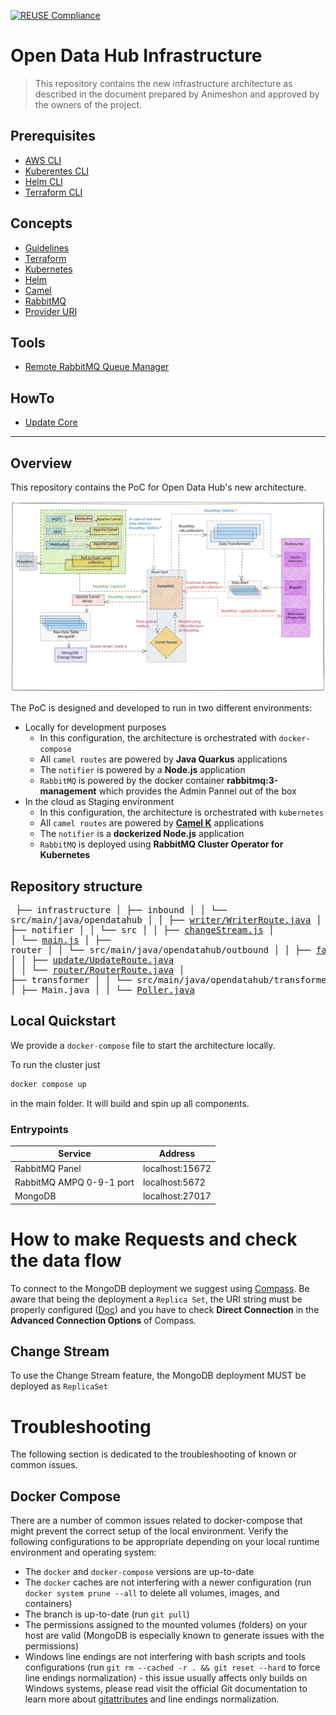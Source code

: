 <!--
SPDX-FileCopyrightText: NOI Techpark <digital@noi.bz.it>

SPDX-License-Identifier: CC0-1.0
-->

[![REUSE Compliance](https://github.com/noi-techpark/infrastructure-v2/actions/workflows/reuse.yml/badge.svg)](https://github.com/noi-techpark/opendatahub-docs/wiki/REUSE#badges)

# Open Data Hub Infrastructure

> This repository contains the new infrastructure architecture as described in the document prepared by Animeshon and approved by the owners of the project.

## Prerequisites

- [AWS CLI](https://docs.aws.amazon.com/cli/latest/userguide/getting-started-install.html)
- [Kuberentes CLI](https://kubernetes.io/docs/tasks/tools/)
- [Helm CLI](https://helm.sh/docs/intro/install/)
- [Terraform CLI](https://learn.hashicorp.com/tutorials/terraform/install-cli)

## Concepts

- [Guidelines](docs/guidelines.md)
- [Terraform](docs/terraform.md)
- [Kubernetes](docs/kubernetes.md)
- [Helm](docs/helm.md)
- [Camel](docs/camel.md)
- [RabbitMQ](docs/rabbitmq.md)
- [Provider URI](docs/inbound.md#provider-uri)

## Tools

* [Remote RabbitMQ Queue Manager](docs/devops/rabbitmq_dev_route.md)

## HowTo
* [Update Core](docs/howtos/update-core.md)

--- 

## Overview

This repository contains the PoC for Open Data Hub's new architecture.

 ![Architecture Overview](./docs/assets/Full%20Architecture.svg)

The PoC is designed and developed to run in two different environments:

- Locally for development purposes
  - In this configuration, the architecture is orchestrated with `docker-compose`
  - All `camel routes` are powered by **Java Quarkus** applications
  - The `notifier` is powered by a **Node.js** application
  - `RabbitMQ` is powered by the docker container **rabbitmq:3-management** which provides the Admin Pannel out of the box
- In the cloud as Staging environment
  - In this configuration, the architecture is orchestrated with `kubernetes`
  - All `camel routes` are powered by **[Camel K](docs/camel.md#camel-k)** applications
  - The `notifier` is a **dockerized Node.js** application
  - `RabbitMQ` is deployed using **RabbitMQ Cluster Operator for Kubernetes**

## Repository structure

<normal><pre>
├── infrastructure
│   ├── inbound
│   │   └── src/main/java/opendatahub
│   │       ├── [writer/WriterRoute.java](./docs/components/writer-route.md)
│   ├── notifier
│   │   └── src
│   │       ├── [changeStream.js](./docs/components/notifier.md#change-stream)
│   │       └── [main.js](./docs/components/notifier.md#main)
│   ├── router
│   │   └── src/main/java/opendatahub/outbound
│   │       ├── [fastline/FastlineRoute.java](./docs/components/fastline-route.md)
│   │       ├── [update/UpdateRoute.java](./docs/components/push-update-route.md)
│   │       └── [router/RouterRoute.java](./docs/components/router-route.md)
│   ├── transformer
│   │   └── src/main/java/opendatahub/transformer
│   │       ├── [ConsumerImpl.java](./docs/components/transformer.md#consumer)
│   │       ├── Main.java
│   │       └── [Poller.java](./docs/components/transformer.md#poller)
</pre></normal>

## Local Quickstart
We provide a `docker-compose` file to start the architecture locally.

To run the cluster just 
```sh
docker compose up
```
in the main folder. It will build and spin up all components.

### Entrypoints

| Service | Address |
| - | - |
| RabbitMQ Panel | localhost:15672 |
| RabbitMQ AMPQ 0-9-1 port | localhost:5672 |
| MongoDB | localhost:27017 |

# How to make Requests and check the data flow
To connect to the MongoDB deployment we suggest using [Compass](https://www.mongodb.com/products/compass). Be aware that being the deployment a `Replica Set`, the URI string must be properly configured ([Doc](https://www.mongodb.com/docs/manual/reference/connection-string/)) and you have to check **Direct Connection** in the **Advanced Connection Options** of Compass.

## Change Stream
To use the Change Stream feature, the MongoDB deployment MUST be deployed as `ReplicaSet`

# Troubleshooting

The following section is dedicated to the troubleshooting of known or common issues.

## Docker Compose

There are a number of common issues related to docker-compose that might prevent the correct setup of the local environment. Verify the following configurations to be appropriate depending on your local runtime environment and operating system:

- The `docker` and `docker-compose` versions are up-to-date
- The `docker` caches are not interfering with a newer configuration (run `docker system prune --all` to delete all volumes, images, and containers)
- The branch is up-to-date (run `git pull`)
- The permissions assigned to the mounted volumes (folders) on your host are valid (MongoDB is especially known to generate issues with the permissions)
- Windows line endings are not interfering with bash scripts and tools configurations (run `git rm --cached -r . && git reset --hard` to force line endings normalization) - this issue usually affects only builds on Windows systems, please read visit the official Git documentation to learn more about [gitattributes](https://git-scm.com/docs/gitattributes) and line endings normalization.
